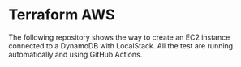 # Terraform AWS

The following repository shows the way to create an EC2 instance connected to a DynamoDB with LocalStack. All the test are running automatically and using GitHub Actions.


